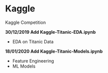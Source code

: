 # Kaggle
Kaggle Competition

**30/12/2019 Add Kaggle-Titanic-EDA.ipynb** 
+ EDA on Titanic Data

**18/01/2020 Add Kaggle-Titanic-Models.ipynb**
+ Feature Engineering
+ ML Models

